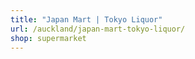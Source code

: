 ```yaml
---
title: "Japan Mart | Tokyo Liquor"
url: /auckland/japan-mart-tokyo-liquor/
shop: supermarket
---
```

